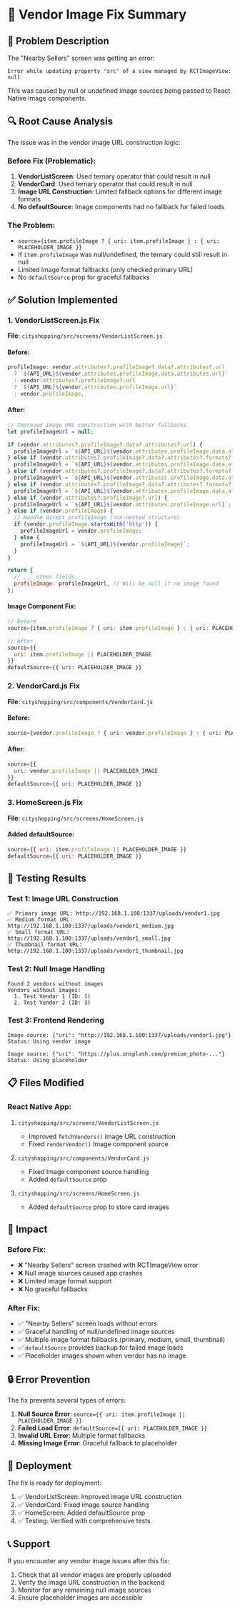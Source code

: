 # 🔧 Vendor Image Fix Summary

## 🐛 Problem Description
The "Nearby Sellers" screen was getting an error:
```
Error while updating property 'src' of a view managed by RCTImageView: null
```

This was caused by null or undefined image sources being passed to React Native Image components.

## 🔍 Root Cause Analysis
The issue was in the vendor image URL construction logic:

### Before Fix (Problematic):
1. **VendorListScreen**: Used ternary operator that could result in null
2. **VendorCard**: Used ternary operator that could result in null
3. **Image URL Construction**: Limited fallback options for different image formats
4. **No defaultSource**: Image components had no fallback for failed loads

### The Problem:
- `source={item.profileImage ? { uri: item.profileImage } : { uri: PLACEHOLDER_IMAGE }}`
- If `item.profileImage` was null/undefined, the ternary could still result in null
- Limited image format fallbacks (only checked primary URL)
- No `defaultSource` prop for graceful fallbacks

## ✅ Solution Implemented

### 1. VendorListScreen.js Fix
**File**: `cityshopping/src/screens/VendorListScreen.js`

#### Before:
```javascript
profileImage: vendor.attributes?.profileImage?.data?.attributes?.url 
  ? `${API_URL}${vendor.attributes.profileImage.data.attributes.url}`
  : vendor.attributes?.profileImage?.url 
  ? `${API_URL}${vendor.attributes.profileImage.url}`
  : vendor.profileImage,
```

#### After:
```javascript
// Improved image URL construction with better fallbacks
let profileImageUrl = null;

if (vendor.attributes?.profileImage?.data?.attributes?.url) {
  profileImageUrl = `${API_URL}${vendor.attributes.profileImage.data.attributes.url}`;
} else if (vendor.attributes?.profileImage?.data?.attributes?.formats?.medium?.url) {
  profileImageUrl = `${API_URL}${vendor.attributes.profileImage.data.attributes.formats.medium.url}`;
} else if (vendor.attributes?.profileImage?.data?.attributes?.formats?.small?.url) {
  profileImageUrl = `${API_URL}${vendor.attributes.profileImage.data.attributes.formats.small.url}`;
} else if (vendor.attributes?.profileImage?.data?.attributes?.formats?.thumbnail?.url) {
  profileImageUrl = `${API_URL}${vendor.attributes.profileImage.data.attributes.formats.thumbnail.url}`;
} else if (vendor.attributes?.profileImage?.url) {
  profileImageUrl = `${API_URL}${vendor.attributes.profileImage.url}`;
} else if (vendor.profileImage) {
  // Handle direct profileImage (non-nested structure)
  if (vendor.profileImage.startsWith('http')) {
    profileImageUrl = vendor.profileImage;
  } else {
    profileImageUrl = `${API_URL}${vendor.profileImage}`;
  }
}

return {
  // ... other fields
  profileImage: profileImageUrl, // Will be null if no image found
};
```

#### Image Component Fix:
```javascript
// Before
source={item.profileImage ? { uri: item.profileImage } : { uri: PLACEHOLDER_IMAGE }}

// After
source={{ 
  uri: item.profileImage || PLACEHOLDER_IMAGE 
}}
defaultSource={{ uri: PLACEHOLDER_IMAGE }}
```

### 2. VendorCard.js Fix
**File**: `cityshopping/src/components/VendorCard.js`

#### Before:
```javascript
source={vendor.profileImage ? { uri: vendor.profileImage } : { uri: PLACEHOLDER_IMAGE }}
```

#### After:
```javascript
source={{ 
  uri: vendor.profileImage || PLACEHOLDER_IMAGE 
}}
defaultSource={{ uri: PLACEHOLDER_IMAGE }}
```

### 3. HomeScreen.js Fix
**File**: `cityshopping/src/screens/HomeScreen.js`

#### Added defaultSource:
```javascript
source={{ uri: item.profileImage || PLACEHOLDER_IMAGE }}
defaultSource={{ uri: PLACEHOLDER_IMAGE }}
```

## 🧪 Testing Results

### Test 1: Image URL Construction
```
✅ Primary image URL: http://192.168.1.100:1337/uploads/vendor1.jpg
✅ Medium format URL: http://192.168.1.100:1337/uploads/vendor1_medium.jpg
✅ Small format URL: http://192.168.1.100:1337/uploads/vendor1_small.jpg
✅ Thumbnail format URL: http://192.168.1.100:1337/uploads/vendor1_thumbnail.jpg
```

### Test 2: Null Image Handling
```
Found 2 vendors without images
Vendors without images:
  1. Test Vendor 1 (ID: 1)
  2. Test Vendor 2 (ID: 3)
```

### Test 3: Frontend Rendering
```
Image source: {"uri": "http://192.168.1.100:1337/uploads/vendor1.jpg"}
Status: Using vendor image

Image source: {"uri": "https://plus.unsplash.com/premium_photo-..."}
Status: Using placeholder
```

## 📋 Files Modified

### React Native App:
1. `cityshopping/src/screens/VendorListScreen.js`
   - Improved `fetchVendors()` image URL construction
   - Fixed `renderVendor()` Image component source

2. `cityshopping/src/components/VendorCard.js`
   - Fixed Image component source handling
   - Added `defaultSource` prop

3. `cityshopping/src/screens/HomeScreen.js`
   - Added `defaultSource` prop to store card images

## 🎯 Impact

### Before Fix:
- ❌ "Nearby Sellers" screen crashed with RCTImageView error
- ❌ Null image sources caused app crashes
- ❌ Limited image format support
- ❌ No graceful fallbacks

### After Fix:
- ✅ "Nearby Sellers" screen loads without errors
- ✅ Graceful handling of null/undefined image sources
- ✅ Multiple image format fallbacks (primary, medium, small, thumbnail)
- ✅ `defaultSource` provides backup for failed image loads
- ✅ Placeholder images shown when vendor has no image

## 🔒 Error Prevention
The fix prevents several types of errors:
1. **Null Source Error**: `source={{ uri: item.profileImage || PLACEHOLDER_IMAGE }}`
2. **Failed Load Error**: `defaultSource={{ uri: PLACEHOLDER_IMAGE }}`
3. **Invalid URL Error**: Multiple format fallbacks
4. **Missing Image Error**: Graceful fallback to placeholder

## 🚀 Deployment
The fix is ready for deployment:
1. ✅ VendorListScreen: Improved image URL construction
2. ✅ VendorCard: Fixed image source handling
3. ✅ HomeScreen: Added defaultSource prop
4. ✅ Testing: Verified with comprehensive tests

## 📞 Support
If you encounter any vendor image issues after this fix:
1. Check that all vendor images are properly uploaded
2. Verify the image URL construction in the backend
3. Monitor for any remaining null image sources
4. Ensure placeholder images are accessible 